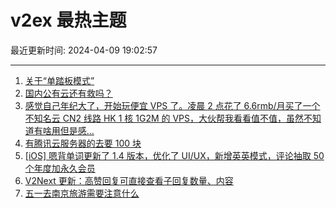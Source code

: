 # v2ex 最热主题

最近更新时间: 2024-04-09 19:02:57

--- 
1. [关于“单踏板模式”](https://www.v2ex.com/t/1030867) 
2. [国内公有云还有救吗？](https://www.v2ex.com/t/1030870) 
3. [感觉自己年纪大了，开始玩便宜 VPS 了。凌晨 2 点花了 6.6rmb/月买了一个不知名云 CN2 线路 HK 1 核 1G2M 的 VPS，大伙帮我看看值不值，虽然不知道有啥用但是感...](https://www.v2ex.com/t/1030788) 
4. [有腾讯云服务器的去要 100 块](https://www.v2ex.com/t/1030934) 
5. [[iOS] 嗯背单词更新了 1.4 版本，优化了 UI/UX，新增英英模式，评论抽取 50 个年度加永久会员](https://www.v2ex.com/t/1030937) 
6. [V2Next 更新：高赞回复可直接查看子回复数量、内容](https://www.v2ex.com/t/1030787) 
7. [五一去南京旅游需要注意什么](https://www.v2ex.com/t/1030790) 
